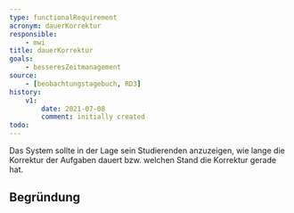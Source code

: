 ```yaml
---
type: functionalRequirement
acronym: dauerKorrektur
responsible:
    - mwi
title: dauerKorrektur
goals:
    - besseresZeitmanagement
source:
    - [beobachtungstagebuch, RD3]
history:
    v1:
        date: 2021-07-08
        comment: initially created
todo:
---
```


Das System sollte in der Lage sein Studierenden anzuzeigen, wie lange die Korrektur der Aufgaben dauert bzw. welchen Stand die Korrektur gerade hat.

## Begründung
